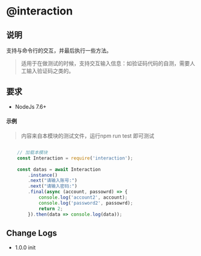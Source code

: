 # @interaction

## 说明

支持与命令行的交互，并最后执行一些方法。

> 适用于在做测试的时候，支持交互输入信息：如验证码代码的自测，需要人工输入验证码之类的。

## 要求
- NodeJs 7.6+

#### 示例

> 内容来自本模块的测试文件，运行npm run test 即可测试 

```javascript

	// 加载本模块
	const Interaction = require('interaction');
	
	const datas = await Interaction
		.instance()
		.next("请输入账号:")
		.next("请输入密码:")
		.final(async (account, passowrd) => {
			console.log('account2', account);
			console.log('password2', passowrd);
			return 2;
		}).then(data => console.log(data));
```

## Change Logs

- 1.0.0 init
